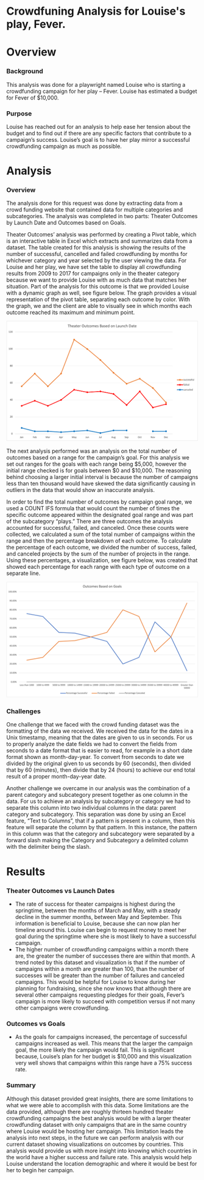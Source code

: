 # Crowdfuning Analysis for Louise's play, Fever.
# Overview
### Background
This analysis was done for a playwright named Louise who is starting a crowdfunding campaign for her play – Fever. Louise has estimated a budget for Fever of $10,000. 
### Purpose
Louise has reached out for an analysis to help ease her tension about the budget and to find out if there are any specific factors that contribute to a campaign’s success. Louise’s goal is to have her play mirror a successful crowdfunding campaign as much as possible. 
# Analysis
### Overview
The analysis done for this request was done by extracting data from a crowd funding website that contained data for multiple categories and subcategories. The analysis was completed in two parts: Theater Outcomes by Launch Date and Outcomes based on Goals. 

Theater Outcomes’ analysis was performed by creating a Pivot table, which is an interactive table in Excel which extracts and summarizes data from a dataset. The table created for this analysis is showing the results of the number of successful, cancelled and failed crowdfunding by months for whichever category and year selected by the user viewing the data. For Louise and her play, we have set the table to display all crowdfunding results from 2009 to 2017 for campaigns only in the theater category because we want to provide Louise with as much data that matches her situation. Part of the analysis for this outcome is that we provided Louise with a dynamic graph as well, see figure below. The graph provides a visual representation of the pivot table, separating each outcome by color. With the graph, we and the client are able to visually see in which months each outcome reached its maximum and minimum point. 

![Theater Outcomes vs Launch Dates](images/Theater_Outcomes_vs_Launch.png)

The next analysis performed was an analysis on the total number of outcomes based on a range for the campaign’s goal. For this analysis we set out ranges for the goals with each range being $5,000, however the initial range checked is for goals between $0 and $10,000. The reasoning behind choosing a larger initial interval is because the number of campaigns less than ten thousand would have skewed the data significantly causing in outliers in the data that would show an inaccurate analysis.
	
In order to find the total number of outcomes by campaign goal range, we used a COUNT IFS formula that would count the number of times the specific outcome appeared within the designated goal range and was part of the subcategory “plays.” There are three outcomes the analysis accounted for successful, failed, and canceled. Once these counts were collected, we calculated a sum of the total number of campaigns within the range and then the percentage breakdown of each outcome. To calculate the percentage of each outcome, we divided the number of success, failed, and canceled projects by the sum of the number of projects in the range. Using these percentages, a visualization, see figure below, was created that showed each percentage for each range with each type of outcome on a separate line.
  
![Outcomes vs Goals](images/Outcomes_vs_Goals.png)
### Challenges
One challenge that we faced with the crowd funding dataset was the formatting of the data we received. We received the data for the dates in a Unix timestamp, meaning that the dates are given to us in seconds. For us to properly analyze the date fields we had to convert the fields from seconds to a date format that is easier to read, for example in a short date format shown as month-day-year. To convert from seconds to date we divided by the original given to us seconds by 60 (seconds), then divided that by 60 (minutes), then divide that by 24 (hours) to achieve our end total result of a proper month-day-year date.

Another challenge we overcame in our analysis was the combination of a parent category and subcategory present together as one column in the data. For us to achieve an analysis by subcategory or category we had to separate this column into two individual columns in the data: parent category and subcategory. This separation was done by using an Excel feature, “Text to Columns”, that if a pattern is present in a column, then this feature will separate the column by that pattern. In this instance, the pattern in this column was that the category and subcategory were separated by a forward slash making the Category and Subcategory a delimited column with the delimiter being the slash.

# Results
### Theater Outcomes vs Launch Dates
* The rate of success for theater campaigns is highest during the springtime, between the months of March and May, with a steady decline in the summer months, between May and September. This information is beneficial to Louise, because she can now plan her timeline around this. Louise can begin to request money to meet her goal during the springtime where she is most likely to have a successful campaign.
* The higher number of crowdfunding campaigns within a month there are, the greater the number of successes there are within that month. A trend noted by this dataset and visualization is that if the number of campaigns within a month are greater than 100, than the number of successes will be greater than the number of failures and canceled campaigns. This would be helpful for Louise to know during her planning for fundraising, since she now knows that although there are several other campaigns requesting pledges for their goals, Fever’s campaign is more likely to succeed with competition versus if not many other campaigns were crowdfunding.

### Outcomes vs Goals
* As the goals for campaigns increased, the percentage of successful campaigns increased as well. This means that the larger the campaign goal, the more likely the campaign would fail. This is significant because, Louise’s plan for her budget is $10,000 and this visualization very well shows that campaigns within this range have a 75% success rate.

### Summary
Although this dataset provided great insights, there are some limitations to what we were able to accomplish with this data. Some limitations are the data provided, although there are roughly thirteen hundred theater crowdfunding campaigns the best analysis would be with a larger theater crowdfunding dataset with only campaigns that are in the same country where Louise would be hosting her campaign.
This limitation leads the analysis into next steps, in the future we can perform analysis with our current dataset showing visualizations on outcomes by countries. This analysis would provide us with more insight into knowing which countries in the world have a higher success and failure rate. This analysis would help Louise understand the location demographic and where it would be best for her to begin her campaign. 


